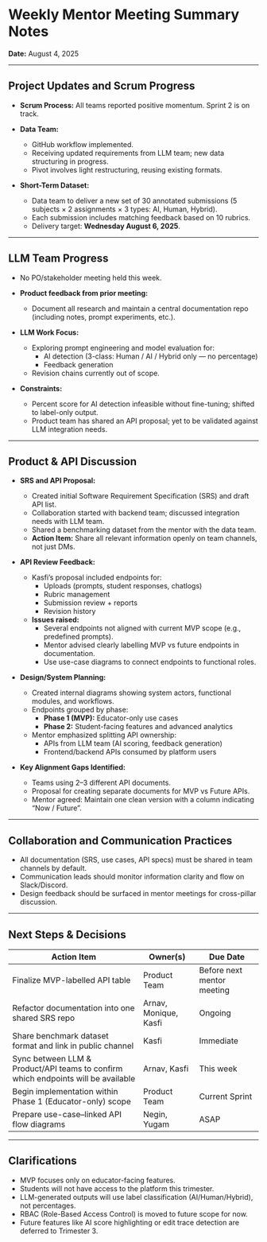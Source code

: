 # Weekly Mentor Meeting Summary Notes

**Date:** August 4, 2025  

---

## Project Updates and Scrum Progress

- **Scrum Process:** All teams reported positive momentum. Sprint 2 is on track.

- **Data Team:**
  - GitHub workflow implemented.
  - Receiving updated requirements from LLM team; new data structuring in progress.
  - Pivot involves light restructuring, reusing existing formats.

- **Short-Term Dataset:**
  - Data team to deliver a new set of 30 annotated submissions (5 subjects × 2 assignments × 3 types: AI, Human, Hybrid).
  - Each submission includes matching feedback based on 10 rubrics.
  - Delivery target: **Wednesday August 6, 2025**.

---

## LLM Team Progress

- No PO/stakeholder meeting held this week.

- **Product feedback from prior meeting:**
  - Document all research and maintain a central documentation repo (including notes, prompt experiments, etc.).

- **LLM Work Focus:**
  - Exploring prompt engineering and model evaluation for:
    - AI detection (3-class: Human / AI / Hybrid only — no percentage)
    - Feedback generation
  - Revision chains currently out of scope.

- **Constraints:**
  - Percent score for AI detection infeasible without fine-tuning; shifted to label-only output.
  - Product team has shared an API proposal; yet to be validated against LLM integration needs.

---

## Product & API Discussion

- **SRS and API Proposal:**
  - Created initial Software Requirement Specification (SRS) and draft API list.
  - Collaboration started with backend team; discussed integration needs with LLM team.
  - Shared a benchmarking dataset from the mentor with the data team.
  - **Action Item:** Share all relevant information openly on team channels, not just DMs.

- **API Review Feedback:**
  - Kasfi’s proposal included endpoints for:
    - Uploads (prompts, student responses, chatlogs)
    - Rubric management
    - Submission review + reports
    - Revision history
  - **Issues raised:**
    - Several endpoints not aligned with current MVP scope (e.g., predefined prompts).
    - Mentor advised clearly labelling MVP vs future endpoints in documentation.
    - Use use-case diagrams to connect endpoints to functional roles.

- **Design/System Planning:**
  - Created internal diagrams showing system actors, functional modules, and workflows.
  - Endpoints grouped by phase:
    - **Phase 1 (MVP):** Educator-only use cases
    - **Phase 2:** Student-facing features and advanced analytics
  - Mentor emphasized splitting API ownership:
    - APIs from LLM team (AI scoring, feedback generation)
    - Frontend/backend APIs consumed by platform users

- **Key Alignment Gaps Identified:**
  - Teams using 2–3 different API documents.
  - Proposal for creating separate documents for MVP vs Future APIs.
  - Mentor agreed: Maintain one clean version with a column indicating “Now / Future”.

---

## Collaboration and Communication Practices

- All documentation (SRS, use cases, API specs) must be shared in team channels by default.
- Communication leads should monitor information clarity and flow on Slack/Discord.
- Design feedback should be surfaced in mentor meetings for cross-pillar discussion.

---

## Next Steps & Decisions

| Action Item | Owner(s) | Due Date |
|-------------|----------|----------|
| Finalize MVP-labelled API table | Product Team | Before next mentor meeting |
| Refactor documentation into one shared SRS repo | Arnav, Monique, Kasfi | Ongoing |
| Share benchmark dataset format and link in public channel | Kasfi | Immediate |
| Sync between LLM & Product/API teams to confirm which endpoints will be available | Arnav, Kasfi | This week |
| Begin implementation within Phase 1 (Educator-only) scope | Product Team | Current Sprint |
| Prepare use-case–linked API flow diagrams | Negin, Yugam | ASAP |

---

## Clarifications

- MVP focuses only on educator-facing features.
- Students will not have access to the platform this trimester.
- LLM-generated outputs will use label classification (AI/Human/Hybrid), not percentages.
- RBAC (Role-Based Access Control) is moved to future scope for now.
- Future features like AI score highlighting or edit trace detection are deferred to Trimester 3.
